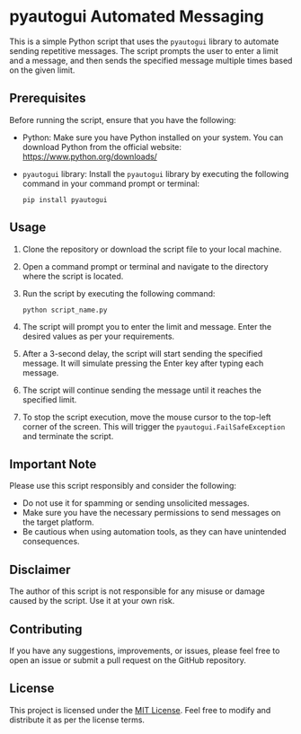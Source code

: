 # pyautogui Automated Messaging

This is a simple Python script that uses the `pyautogui` library to automate sending repetitive messages. The script prompts the user to enter a limit and a message, and then sends the specified message multiple times based on the given limit.

## Prerequisites

Before running the script, ensure that you have the following:

- Python: Make sure you have Python installed on your system. You can download Python from the official website: https://www.python.org/downloads/

- `pyautogui` library: Install the `pyautogui` library by executing the following command in your command prompt or terminal:
  ```
  pip install pyautogui
  ```

## Usage

1. Clone the repository or download the script file to your local machine.

2. Open a command prompt or terminal and navigate to the directory where the script is located.

3. Run the script by executing the following command:
   ```
   python script_name.py
   ```

4. The script will prompt you to enter the limit and message. Enter the desired values as per your requirements.

5. After a 3-second delay, the script will start sending the specified message. It will simulate pressing the Enter key after typing each message.

6. The script will continue sending the message until it reaches the specified limit.

7. To stop the script execution, move the mouse cursor to the top-left corner of the screen. This will trigger the `pyautogui.FailSafeException` and terminate the script.

## Important Note

Please use this script responsibly and consider the following:

- Do not use it for spamming or sending unsolicited messages.
- Make sure you have the necessary permissions to send messages on the target platform.
- Be cautious when using automation tools, as they can have unintended consequences.

## Disclaimer

The author of this script is not responsible for any misuse or damage caused by the script. Use it at your own risk.

## Contributing

If you have any suggestions, improvements, or issues, please feel free to open an issue or submit a pull request on the GitHub repository.

## License

This project is licensed under the [MIT License](https://opensource.org/licenses/MIT). Feel free to modify and distribute it as per the license terms.
